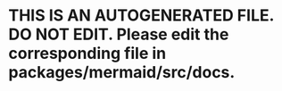 # THIS IS AN AUTOGENERATED FILE. DO NOT EDIT. Please edit the corresponding file in packages/mermaid/src/docs.
